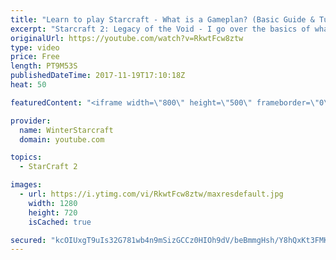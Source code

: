 ```yaml
---
title: "Learn to play Starcraft - What is a Gameplan? (Basic Guide & Tutorial)"
excerpt: "Starcraft 2: Legacy of the Void - I go over the basics of what a gameplan in starcraft 2 is and how to put one together.  Note this is not a guide on WHAT gameplan you should be using as each race!"
originalUrl: https://youtube.com/watch?v=RkwtFcw8ztw
type: video
price: Free
length: PT9M53S
publishedDateTime: 2017-11-19T17:10:18Z
heat: 50

featuredContent: "<iframe width=\"800\" height=\"500\" frameborder=\"0\" src=\"https://www.youtube.com/embed/RkwtFcw8ztw\" allow=\"accelerometer; autoplay; encrypted-media; gyroscope; picture-in-picture\" allowfullscreen></iframe>"

provider:
  name: WinterStarcraft
  domain: youtube.com

topics:
  - StarCraft 2

images:
  - url: https://i.ytimg.com/vi/RkwtFcw8ztw/maxresdefault.jpg
    width: 1280
    height: 720
    isCached: true

secured: "kcOIUxgT9uIs32G781wb4n9mSizGCCz0HIOh9dV/beBmmgHsh/Y8hQxKt3FMKUVfemjjO1QzTYZTOkmYXIR2BdehOF4gfzqOoO2cqcPvwl48r018dJtKG7hWSdrruIQ2cwcPkgVyC+6D6PnPAWzqKLR/gIZriyQtQbdPZZ+nBT1cOnEd9JlsdYpi9f0HOrwlKNuW715n8E+vEH1QK52vPf7WahSmRWR7PjRl3do2sr50MLo1oaM6lNtSSd0cgaObO9+2mNED34wAhxonS93e7+8UBaCvsUq9WEyhYMqW4Pui0fc9yQQmH/Be+Xkky+jndzW/M80NWMuI6xv0ESFsS4kbPV2n4X59E1Ddny02pSywOrOYiBKWEznFrN7lX5mJgccx/CjqA9szZirmyV3Zz9MLfMI2JWR4SRPaT0zVPnA=;P8huJkdLNCej1lT2uf03+Q=="
---
```



